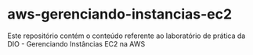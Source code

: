 # aws-gerenciando-instancias-ec2
Este repositório contém o conteúdo referente ao laboratório de prática da DIO - Gerenciando Instâncias EC2 na AWS
